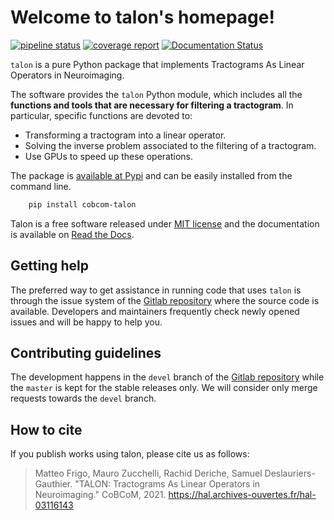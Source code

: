 Welcome to talon's homepage!
=================================
[![pipeline status](https://gitlab.inria.fr/cobcom/talon/badges/master/pipeline.svg)](https://gitlab.inria.fr/cobcom/talon/-/commits/master) 
[![coverage report](https://gitlab.inria.fr/cobcom/talon/badges/master/coverage.svg)](https://gitlab.inria.fr/cobcom/talon/-/commits/master) 
[![Documentation Status](https://readthedocs.org/projects/cobcom-talon/badge/?version=latest)](https://cobcom-talon.readthedocs.io/en/latest/?badge=latest)
  
`talon` is a pure Python package that implements Tractograms As Linear
Operators in Neuroimaging.

The software provides the ``talon`` Python module, which includes all the
**functions and tools that are necessary for filtering a tractogram**.
In particular, specific functions are devoted to:

* Transforming a tractogram into a linear operator.
* Solving the inverse problem associated to the filtering of a tractogram.
* Use GPUs to speed up these operations.

The package is [available at Pypi](https://pypi.org/project/cobcom-talon/)
and can be easily installed from the command line.
```bash
    pip install cobcom-talon
```
Talon is a free software released under [MIT license](LICENSE) and the 
documentation is available on 
[Read the Docs](https://cobcom-talon.readthedocs.io/).


Getting help
------------
The preferred way to get assistance in running code that uses ``talon`` is
through the issue system of the
[Gitlab repository](https://gitlab.inria.fr/cobcom/talon) where the source
code is available.
Developers and maintainers frequently check newly opened issues and will be
happy to help you.


Contributing guidelines
-----------------------
The development happens in the ``devel`` branch of the
[Gitlab repository](https://gitlab.inria.fr/cobcom/talon) while the
``master`` is kept for the stable releases only.
We will consider only merge requests towards the ``devel`` branch.


How to cite
-----------
If you publish works using talon, please cite us as follows:

>Matteo Frigo, Mauro Zucchelli, Rachid Deriche, Samuel Deslauriers-Gauthier.
"TALON: Tractograms As Linear Operators in Neuroimaging." CoBCoM, 2021. 
https://hal.archives-ouvertes.fr/hal-03116143
